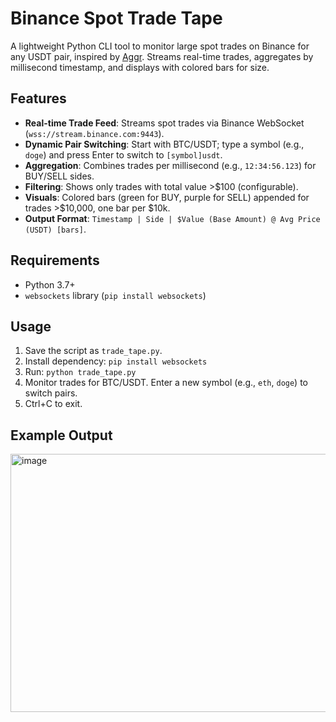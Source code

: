 # Binance Spot Trade Tape

A lightweight Python CLI tool to monitor large spot trades on Binance for any USDT pair, inspired by [Aggr](https://github.com/Tucsky/aggr). Streams real-time trades, aggregates by millisecond timestamp, and displays with colored bars for size.

## Features
- **Real-time Trade Feed**: Streams spot trades via Binance WebSocket (`wss://stream.binance.com:9443`).
- **Dynamic Pair Switching**: Start with BTC/USDT; type a symbol (e.g., `doge`) and press Enter to switch to `[symbol]usdt`.
- **Aggregation**: Combines trades per millisecond (e.g., `12:34:56.123`) for BUY/SELL sides.
- **Filtering**: Shows only trades with total value >$100 (configurable).
- **Visuals**: Colored bars (green for BUY, purple for SELL) appended for trades >$10,000, one bar per $10k.
- **Output Format**: `Timestamp | Side | $Value (Base Amount) @ Avg Price (USDT) [bars]`.

## Requirements
- Python 3.7+
- `websockets` library (`pip install websockets`)

## Usage
1. Save the script as `trade_tape.py`.
2. Install dependency: `pip install websockets`
3. Run: `python trade_tape.py`
4. Monitor trades for BTC/USDT. Enter a new symbol (e.g., `eth`, `doge`) to switch pairs.
5. Ctrl+C to exit.

## Example Output


<img width="679" height="413" alt="image" src="https://github.com/user-attachments/assets/e19ae5e7-940e-4e89-86f7-f15976d093bf" />
